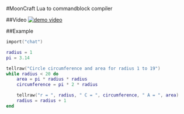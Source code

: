 #MoonCraft
Lua to commandblock compiler

##Video
[![demo video](demo.gif)](http://gfycat.com/ZestyTenseBufeo)

##Example
```lua
import("chat")

radius = 1
pi = 3.14

tellraw("Circle circumference and area for radius 1 to 19")
while radius < 20 do
    area = pi * radius * radius
    circumference = pi * 2 * radius

    tellraw("r = ", radius, " C = ", circumference, " A = ", area)
    radius = radius + 1
end
```
